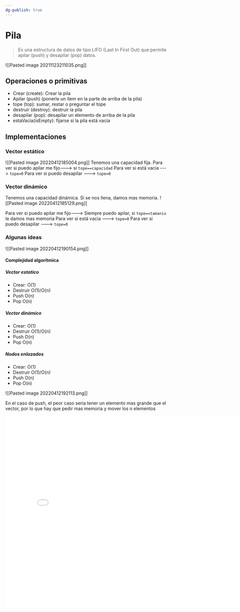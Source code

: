 ```yaml
---
dg-publish: true
---
```

# Pila
> Es una estructura de datos de tipo LIFO (Last In First Out) que permite apilar (push) y desapilar (pop) datos.


![[Pasted image 20211123211035.png]]
## Operaciones o primitivas
- Crear (create): Crear la pila
- Apilar (push) (ponerle un item en la parte de arriba de la pila)
- tope (top): sumar, restar o preguntar el tope
- destruir (destroy): destruir la pila
- desapilar (pop): desapilar un elemento de arriba de la pila
- estaVacia(isEmpty): fijarse si la pila está vacia

## Implementaciones
### Vector estático
![[Pasted image 20220412185004.png]]
Tenemos una capacidad fija.
Para ver si puedo apilar me fijo---> si `tope==capacidad`
Para ver si está vacia ---> `tope=0`
Para ver si puedo desapilar ---> `tope=0` 

### Vector dinámico
Tenemos una capacidad dinámica. Si se nos llena, damos mas memoria. 
![[Pasted image 20220412185129.png]]

Para ver si puedo apilar me fijo---> Siempre puedo apilar, si `tope==tamanio` le damos mas memoria
Para ver si está vacia ---> `tope=0`
Para ver si puedo desapilar ---> `tope=0` 

### Algunas ideas
![[Pasted image 20220412190154.png]]

#### Complejidad algorítmica
##### Vector estatico 
- Crear:
				O(1)
- Destruir 
				O(1)/O(n)
- Push
				O(n)
- Pop
				O(n)

##### Vector dinámico
- Crear:
				O(1)
- Destruir 
				O(1)/O(n)
- Push
				O(n)
- Pop
				O(n)

##### Nodos enlazados
- Crear:
				O(1)
- Destruir 
				O(1)/O(n)
- Push
				O(n)
- Pop
				O(n)


![[Pasted image 20220412192113.png]]

En el caso de push, el peor caso seria tener un elemento mas grande que el vector, por lo que hay que pedir mas memoria y mover los n elementos

<iframe src="\[https://www.notiondraw.com/\](https://www.notiondraw.com/)" style="border:0px #ffffff none;" name="myiFrame" scrolling="no" frameborder="1" marginheight="0px" marginwidth="0px" height="600px" width="800px" allowfullscreen></iframe> 